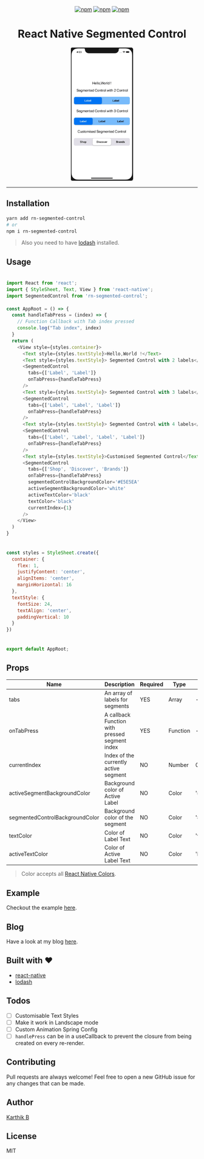 <div align="center">
  
[![npm](https://badgen.net/npm/v/rn-segmented-control)](https://www.npmjs.com/package/rn-segmented-control) [![npm](https://badgen.net/npm/dt/rn-segmented-control)](https://www.npmjs.com/package/rn-segmented-control) [![npm](https://badgen.net/npm/license/rn-segmented-control)](https://www.npmjs.com/package/rn-segmented-control)
  
<h1>React Native Segmented Control</h1>

<img width="auto" height="350" src="./examples/RNSegmentedControl/assets/segmentcontrolios.gif">

</div>

---

## Installation

```sh
yarn add rn-segmented-control
# or
npm i rn-segmented-control
```

> Also you need to have [lodash](https://lodash.com/) installed.

## Usage

```js

import React from 'react';
import { StyleSheet, Text, View } from 'react-native';
import SegmentedControl from 'rn-segmented-control';

const AppRoot = () => {
  const handleTabPress = (index) => {
    // Function Callback with Tab index pressed
    console.log("Tab index", index)
  }
  return (
    <View style={styles.container}>
      <Text style={styles.textStyle}>Hello,World !</Text>
      <Text style={styles.textStyle}> Segmented Control with 2 labels</Text>
      <SegmentedControl
        tabs={['Label', 'Label']}
        onTabPress={handleTabPress}
      />
      <Text style={styles.textStyle}> Segmented Control with 3 labels</Text>
      <SegmentedControl
        tabs={['Label', 'Label', 'Label']}
        onTabPress={handleTabPress}
      />
      <Text style={styles.textStyle}> Segmented Control with 4 labels</Text>
      <SegmentedControl
        tabs={['Label', 'Label', 'Label', 'Label']}
        onTabPress={handleTabPress}
      />
      <Text style={styles.textStyle}>Customised Segmented Control</Text>
      <SegmentedControl
        tabs={['Shop', 'Discover', 'Brands']}
        onTabPress={handleTabPress}
        segmentedControlBackgroundColor='#E5E5EA'
        activeSegmentBackgroundColor='white'
        activeTextColor='black'
        textColor='black'
        currentIndex={1}
      />
    </View>
  )
}


const styles = StyleSheet.create({
  container: {
    flex: 1,
    justifyContent: 'center',
    alignItems: 'center',
    marginHorizontal: 16
  },
  textStyle: {
    fontSize: 24,
    textAlign: 'center',
    paddingVertical: 10
  }
})


export default AppRoot;

```

## Props

|   Name                           | Description                                    | Required    | Type        | Default     | 
| ---------------------------------| ---------------------------------------------- | ----------- | ----------- | ----------- |
| tabs                             | An array of labels for segments                | YES         | Array       | -           |
| onTabPress                       | A callback Function with pressed segment index | YES         | Function    | -           |
| currentIndex                     | Index of the currently active segment          | NO          | Number      | 0           |
| activeSegmentBackgroundColor     | Background color of Active Label               | NO          | Color       | '#0482f7'   |
| segmentedControlBackgroundColor  | Background color of the segment                | NO          | Color       | '#86c4fd'   |
| textColor                        | Color of Label Text                            | NO          | Color       | 'white'     |
| activeTextColor                  | Color of Active Label Text                     | NO          | Color       | 'black'     |


> Color accepts all [React Native Colors](https://reactnative.dev/docs/colors#color-representations).

## Example

Checkout the example [here](https://github.com/Karthik-B-06/rn-segmented-control/tree/master/examples/RNSegmentedControl).

## Blog

Have a look at my blog [here](https://medium.com/timeless/react-native-segmented-control-92508dcba97c).

## Built with ❤️ 

- [react-native](https://www.npmjs.com/package/react-native)
- [lodash](https://lodash.com/)

## Todos

- [ ] Customisable Text Styles
- [ ] Make it work in Landscape mode
- [ ] Custom Animation Spring Config
- [ ] `handlePress` can be in a useCallback to prevent the closure from being created on every re-render. 

## Contributing
Pull requests are always welcome! Feel free to open a new GitHub issue for any changes that can be made.


## Author

[Karthik B](https://twitter.com/_iam_karthik) 


## License

MIT

